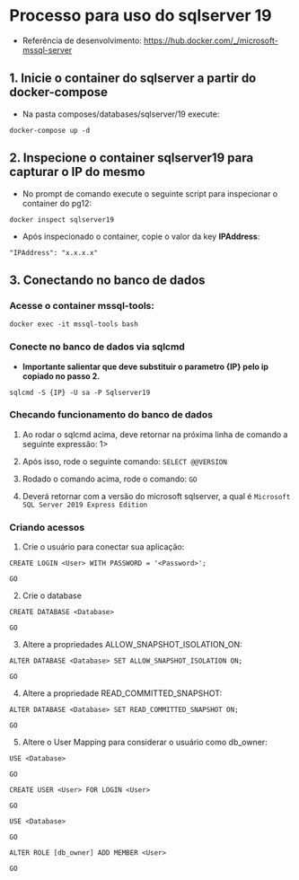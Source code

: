 # Processo para uso do sqlserver 19

* Referência de desenvolvimento: https://hub.docker.com/_/microsoft-mssql-server

## 1. Inicie o container do sqlserver a partir do docker-compose

* Na pasta composes/databases/sqlserver/19 execute: 

`docker-compose up -d`

## 2. Inspecione o container sqlserver19 para capturar o IP do mesmo

* No prompt de comando execute o seguinte script para inspecionar o container do pg12:

`docker inspect sqlserver19`

* Após inspecionado o container, copie o valor da key **IPAddress**:

`"IPAddress": "x.x.x.x"`

## 3. Conectando no banco de dados

### Acesse o container mssql-tools:

`docker exec -it mssql-tools bash`

### Conecte no banco de dados via sqlcmd

* **Importante salientar que deve substituir o parametro {IP} pelo ip copiado no passo 2.**

`sqlcmd -S {IP} -U sa -P Sqlserver19`

### Checando funcionamento do banco de dados

1. Ao rodar o sqlcmd acima, deve retornar na próxima linha de comando a seguinte expressão: 1>

2. Após isso, rode o seguinte comando: `SELECT @@VERSION`

3. Rodado o comando acima, rode o comando: `GO`

4. Deverá retornar com a versão do microsoft sqlserver, a qual é `Microsoft SQL Server 2019 Express Edition`

### Criando acessos

1. Crie o usuário para conectar sua aplicação:

`CREATE LOGIN <User> WITH PASSWORD = '<Password>';`

`GO`

2. Crie o database

`CREATE DATABASE <Database>`

`GO`

3. Altere a propriedades ALLOW_SNAPSHOT_ISOLATION_ON:

`ALTER DATABASE <Database> SET ALLOW_SNAPSHOT_ISOLATION ON;`

`GO`

4. Altere a propriedade READ_COMMITTED_SNAPSHOT:

`ALTER DATABASE <Database> SET READ_COMMITTED_SNAPSHOT ON;`

`GO`

5. Altere o User Mapping para considerar o usuário como db_owner:

`USE <Database>`

`GO`

`CREATE USER <User> FOR LOGIN <User>`

`GO`

`USE <Database>`

`GO`

`ALTER ROLE [db_owner] ADD MEMBER <User>`

`GO`